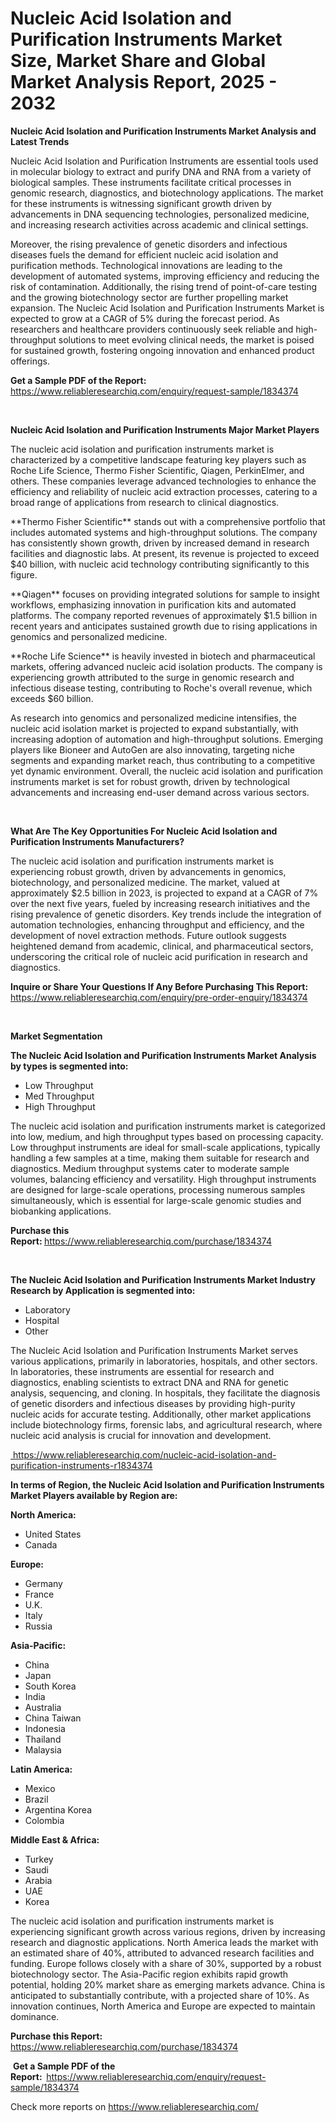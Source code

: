<p><h1>Nucleic Acid Isolation and Purification Instruments Market Size, Market Share and Global Market Analysis Report, 2025 - 2032</h1></p><p><strong>Nucleic Acid Isolation and Purification Instruments Market Analysis and Latest Trends</strong></p>
<p><p>Nucleic Acid Isolation and Purification Instruments are essential tools used in molecular biology to extract and purify DNA and RNA from a variety of biological samples. These instruments facilitate critical processes in genomic research, diagnostics, and biotechnology applications. The market for these instruments is witnessing significant growth driven by advancements in DNA sequencing technologies, personalized medicine, and increasing research activities across academic and clinical settings. </p><p>Moreover, the rising prevalence of genetic disorders and infectious diseases fuels the demand for efficient nucleic acid isolation and purification methods. Technological innovations are leading to the development of automated systems, improving efficiency and reducing the risk of contamination. Additionally, the rising trend of point-of-care testing and the growing biotechnology sector are further propelling market expansion. The Nucleic Acid Isolation and Purification Instruments Market is expected to grow at a CAGR of 5% during the forecast period. As researchers and healthcare providers continuously seek reliable and high-throughput solutions to meet evolving clinical needs, the market is poised for sustained growth, fostering ongoing innovation and enhanced product offerings.</p></p>
<p><strong>Get a Sample PDF of the Report:&nbsp;</strong> <a href="https://www.reliableresearchiq.com/enquiry/request-sample/1834374?utm_campaign=2302&utm_medium=2&utm_source=Github&utm_content=ia&utm_term=05032025&utm_id=nucleic-acid-isolation-and-purification-instruments">https://www.reliableresearchiq.com/enquiry/request-sample/1834374</a></p>
<p>&nbsp;</p>
<p><strong>Nucleic Acid Isolation and Purification Instruments Major Market Players</strong></p>
<p><p>The nucleic acid isolation and purification instruments market is characterized by a competitive landscape featuring key players such as Roche Life Science, Thermo Fisher Scientific, Qiagen, PerkinElmer, and others. These companies leverage advanced technologies to enhance the efficiency and reliability of nucleic acid extraction processes, catering to a broad range of applications from research to clinical diagnostics.</p><p>**Thermo Fisher Scientific** stands out with a comprehensive portfolio that includes automated systems and high-throughput solutions. The company has consistently shown growth, driven by increased demand in research facilities and diagnostic labs. At present, its revenue is projected to exceed $40 billion, with nucleic acid technology contributing significantly to this figure.</p><p>**Qiagen** focuses on providing integrated solutions for sample to insight workflows, emphasizing innovation in purification kits and automated platforms. The company reported revenues of approximately $1.5 billion in recent years and anticipates sustained growth due to rising applications in genomics and personalized medicine.</p><p>**Roche Life Science** is heavily invested in biotech and pharmaceutical markets, offering advanced nucleic acid isolation products. The company is experiencing growth attributed to the surge in genomic research and infectious disease testing, contributing to Roche's overall revenue, which exceeds $60 billion.</p><p>As research into genomics and personalized medicine intensifies, the nucleic acid isolation market is projected to expand substantially, with increasing adoption of automation and high-throughput solutions. Emerging players like Bioneer and AutoGen are also innovating, targeting niche segments and expanding market reach, thus contributing to a competitive yet dynamic environment. Overall, the nucleic acid isolation and purification instruments market is set for robust growth, driven by technological advancements and increasing end-user demand across various sectors.</p></p>
<p>&nbsp;</p>
<p><strong>What Are The Key Opportunities For Nucleic Acid Isolation and Purification Instruments Manufacturers?</strong></p>
<p><p>The nucleic acid isolation and purification instruments market is experiencing robust growth, driven by advancements in genomics, biotechnology, and personalized medicine. The market, valued at approximately $2.5 billion in 2023, is projected to expand at a CAGR of 7% over the next five years, fueled by increasing research initiatives and the rising prevalence of genetic disorders. Key trends include the integration of automation technologies, enhancing throughput and efficiency, and the development of novel extraction methods. Future outlook suggests heightened demand from academic, clinical, and pharmaceutical sectors, underscoring the critical role of nucleic acid purification in research and diagnostics.</p></p>
<p><strong>Inquire or Share Your Questions If Any Before Purchasing This Report:</strong> <a href="https://www.reliableresearchiq.com/enquiry/pre-order-enquiry/1834374?utm_campaign=2302&utm_medium=2&utm_source=Github&utm_content=ia&utm_term=05032025&utm_id=nucleic-acid-isolation-and-purification-instruments">https://www.reliableresearchiq.com/enquiry/pre-order-enquiry/1834374</a></p>
<p>&nbsp;</p>
<p><strong>Market Segmentation</strong></p>
<p><strong>The Nucleic Acid Isolation and Purification Instruments Market Analysis by types is segmented into:</strong></p>
<p><ul><li>Low Throughput</li><li>Med Throughput</li><li>High Throughput</li></ul></p>
<p><p>The nucleic acid isolation and purification instruments market is categorized into low, medium, and high throughput types based on processing capacity. Low throughput instruments are ideal for small-scale applications, typically handling a few samples at a time, making them suitable for research and diagnostics. Medium throughput systems cater to moderate sample volumes, balancing efficiency and versatility. High throughput instruments are designed for large-scale operations, processing numerous samples simultaneously, which is essential for large-scale genomic studies and biobanking applications.</p></p>
<p><strong>Purchase this Report:&nbsp;</strong><a href="https://www.reliableresearchiq.com/purchase/1834374?utm_campaign=2302&utm_medium=2&utm_source=Github&utm_content=ia&utm_term=05032025&utm_id=nucleic-acid-isolation-and-purification-instruments">https://www.reliableresearchiq.com/purchase/1834374</a></p>
<p>&nbsp;</p>
<p><strong>The Nucleic Acid Isolation and Purification Instruments Market Industry Research by Application is segmented into:</strong></p>
<p><ul><li>Laboratory</li><li>Hospital</li><li>Other</li></ul></p>
<p><p>The Nucleic Acid Isolation and Purification Instruments Market serves various applications, primarily in laboratories, hospitals, and other sectors. In laboratories, these instruments are essential for research and diagnostics, enabling scientists to extract DNA and RNA for genetic analysis, sequencing, and cloning. In hospitals, they facilitate the diagnosis of genetic disorders and infectious diseases by providing high-purity nucleic acids for accurate testing. Additionally, other market applications include biotechnology firms, forensic labs, and agricultural research, where nucleic acid analysis is crucial for innovation and development.</p></p>
<p><a href="https://www.reliableresearchiq.com/nucleic-acid-isolation-and-purification-instruments-r1834374?utm_campaign=2302&utm_medium=2&utm_source=Github&utm_content=ia&utm_term=05032025&utm_id=nucleic-acid-isolation-and-purification-instruments">&nbsp;https://www.reliableresearchiq.com/nucleic-acid-isolation-and-purification-instruments-r1834374</a></p>
<p><strong>In terms of Region, the Nucleic Acid Isolation and Purification Instruments Market Players available by Region are:</strong></p>
<p>
    <p> <strong> North America: </strong>
        <ul>
            <li>United States</li>
            <li>Canada</li>
        </ul>
        </p> 
    <p> <strong> Europe: </strong>
        <ul>
            <li>Germany</li>
            <li>France</li>
            <li>U.K.</li>
            <li>Italy</li>
            <li>Russia</li>
        </ul>
        </p> 
    <p> <strong> Asia-Pacific: </strong>
        <ul>
            <li>China</li>
            <li>Japan</li>
            <li>South Korea</li>
            <li>India</li>
            <li>Australia</li>
            <li>China Taiwan</li>
            <li>Indonesia</li>
            <li>Thailand</li>
            <li>Malaysia</li>
        </ul>
        </p> 
    <p> <strong> Latin America: </strong>
        <ul>
            <li>Mexico</li>
            <li>Brazil</li>
            <li>Argentina Korea</li>
            <li>Colombia</li>
        </ul>
        </p> 
    <p> <strong> Middle East & Africa: </strong>
        <ul>
            <li>Turkey</li>
            <li>Saudi</li>
            <li>Arabia</li>
            <li>UAE</li>
            <li>Korea</li>
        </ul>
    </p>
    </p>
<p><p>The nucleic acid isolation and purification instruments market is experiencing significant growth across various regions, driven by increasing research and diagnostic applications. North America leads the market with an estimated share of 40%, attributed to advanced research facilities and funding. Europe follows closely with a share of 30%, supported by a robust biotechnology sector. The Asia-Pacific region exhibits rapid growth potential, holding 20% market share as emerging markets advance. China is anticipated to substantially contribute, with a projected share of 10%. As innovation continues, North America and Europe are expected to maintain dominance.</p></p>
<p><strong>Purchase this Report: </strong><a href="https://www.reliableresearchiq.com/purchase/1834374?utm_campaign=2302&utm_medium=2&utm_source=Github&utm_content=ia&utm_term=05032025&utm_id=nucleic-acid-isolation-and-purification-instruments">https://www.reliableresearchiq.com/purchase/1834374</a></p>
<p>&nbsp;<strong>Get a Sample PDF of the Report:&nbsp;&nbsp;</strong><a href="https://www.reliableresearchiq.com/enquiry/request-sample/1834374?utm_campaign=2302&utm_medium=2&utm_source=Github&utm_content=ia&utm_term=05032025&utm_id=nucleic-acid-isolation-and-purification-instruments">https://www.reliableresearchiq.com/enquiry/request-sample/1834374</a></p>
<p><strong></strong></p>
<p>Check more reports on <a href="https://www.reliableresearchiq.com/?utm_campaign=2302&utm_medium=2&utm_source=Github&utm_content=ia&utm_term=05032025&utm_id=nucleic-acid-isolation-and-purification-instruments">https://www.reliableresearchiq.com/</a></p>